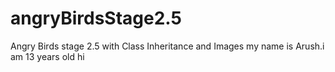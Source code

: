 # angryBirdsStage2.5
Angry Birds stage 2.5 with Class Inheritance and Images
my name is Arush.i am 13 years old
hi
